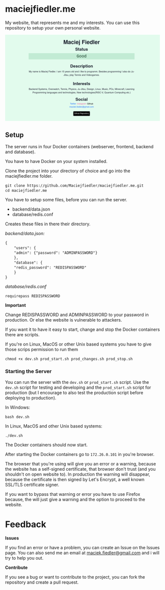 # maciejfiedler.me
My website, that represents me and my interests. You can use this repository to setup your own personal website.

![enter image description here](https://github.com/Maciejfiedler/maciejfiedler.me/raw/main/Assets/Screenshot.png)

## Setup

The server runs in four Docker containers (webserver, frontend, backend and database).

You have to have Docker on your system installed.

Clone the project into your directory of choice and go into the maciejfiedler.me folder.

    git clone https://github.com/Maciejfiedler/maciejfiedler.me.git
    cd maciejfiedler.me
    
You have to setup some files, before you can run the server.

- backend/data.json
- database/redis.conf

Creates these files in there their directory.

*backend/data.json:*
```
{ 
    "users": {
	"admin": {"password": "ADMINPASSWORD"}
    },
    "database": {
	"redis_password": "REDISPASSWORD"
    }
}
```
*database/redis.conf*

	requirepass REDISPASSWORD

**Important**

Change REDISPASSWORD and ADMINPASSWORD to your password in production. Or else the website is vulnerable to attackers.

If you want it to have it easy to start, change and stop the Docker containers there are scripts.

If you're on Linux, MacOS or other Unix based systems you have to give those scrips permission to run them

	chmod +x dev.sh prod_start.sh prod_changes.sh prod_stop.sh
	
### Starting the Server
You can run the server with the `dev.sh` or `prod_start.sh` script. Use the `dev.sh` script for testing and developing and the `prod_start.sh` script for production (but I encourage to also test the production script before deploying to production).

In Windows:

	bash dev.sh

In Linux, MacOS and other Unix based systems:

	./dev.sh
	
The Docker containers should now start.

After starting the Docker containers go to `172.26.0.101` in you're browser.

The browser that you're using will give you an error or a warning, because the website has a self-signed certificate, that browser don't trust (and you shouldn't on open website to). In production the warning will disappear, because the certificate is then signed by Let's Encrypt, a well known SSL/TLS certificate signer.

If you want to bypass that warning or error you have to use Firefox because, the will just give a warning and the option to proceed to the website.

# Feedback
**Issues**

If you find an error or have a problem, you can create an Issue on the Issues page. You can also send me an email at [maciek.fiedler@gmail.com](mailto:maciek.fiedler@gmail.com) and i will try to help you out.

**Contribute**

If you see a bug or want to contribute to the project, you can fork the repository and create a pull request.
